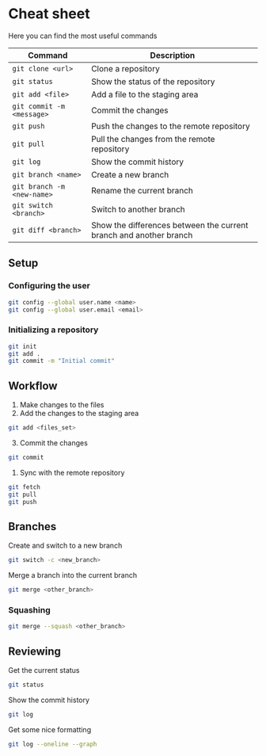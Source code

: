 # Cheat sheet

Here you can find the most useful commands

|Command|Description|
|-|-|
|`git clone <url>`|Clone a repository|
|`git status`|Show the status of the repository|
|`git add <file>`|Add a file to the staging area|
|`git commit -m <message>`|Commit the changes|
|`git push`|Push the changes to the remote repository|
|`git pull`|Pull the changes from the remote repository|
|`git log`|Show the commit history|
|`git branch <name>`|Create a new branch|
|`git branch -m <new-name>`|Rename the current branch|
|`git switch <branch>`|Switch to another branch|
|`git diff <branch>`|Show the differences between the current branch and another branch|

## Setup

### Configuring the user

```bash
git config --global user.name <name>
git config --global user.email <email>
```

### Initializing a repository

```bash
git init
git add .
git commit -m "Initial commit"
```

## Workflow

1. Make changes to the files
2. Add the changes to the staging area

```bash
git add <files_set>
```

3. Commit the changes

```bash
git commit
```

1. Sync with the remote repository

```bash
git fetch
git pull
git push
```

## Branches

Create and switch to a new branch

```bash
git switch -c <new_branch>
```

Merge a branch into the current branch

```bash
git merge <other_branch>
```

### Squashing

```bash
git merge --squash <other_branch>
```

## Reviewing

Get the current status

```bash
git status
```

Show the commit history

```bash
git log
```

Get some nice formatting

```bash
git log --oneline --graph
```
